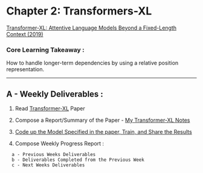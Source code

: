 # Chapter 2: Transformers-XL

[Transformer-XL: Attentive Language Models Beyond a Fixed-Length Context (2019)](TODO.md)

### Core Learning Takeaway :

How to handle longer-term dependencies by using a relative position representation.

____

## A  - Weekly Deliverables :

1. Read [Transformer-XL](TODO.md) Paper
2. Compose a Report/Summary of the Paper - [My Transformer-XL Notes](TODO.md)
3. [Code up the Model Specified in the paper, Train, and Share the Results](TODO.md)

4. Compose Weekly Progress Report : 
```
  a - Previous Weeks Deliverables
  b - Deliverables Completed from the Previous Week
  c - Next Weeks Deliverables
```
